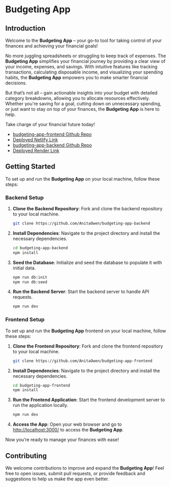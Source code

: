# Budgeting App

## Introduction

Welcome to the **Budgeting App** – your go-to tool for taking control of your finances and achieving your financial goals!

No more juggling spreadsheets or struggling to keep track of expenses. The **Budgeting App** simplifies your financial journey by providing a clear view of your income, expenses, and savings. With intuitive features like tracking transactions, calculating disposable income, and visualizing your spending habits, the **Budgeting App** empowers you to make smarter financial decisions.

But that’s not all – gain actionable insights into your budget with detailed category breakdowns, allowing you to allocate resources effectively. Whether you're saving for a goal, cutting down on unnecessary spending, or just want to stay on top of your finances, the **Budgeting App** is here to help.

Take charge of your financial future today!

- [budgeting-app-frontend Github Repo](https://github.com/AnitaOwen/budgeting-app-frontend)
- [Deployed Netlify Link](https://clinquant-rolypoly-ea3737.netlify.app/login)
- [budgeting-app-backend Github Repo](https://github.com/AnitaOwen/budgeting-app-backend)
- [Deployed Render Link](https://budgeting-app-backend-bgr1.onrender.com)

## Getting Started

To set up and run the **Budgeting App** on your local machine, follow these steps:

### Backend Setup

1. **Clone the Backend Repository**: Fork and clone the backend repository to your local machine.

    ```bash
    git clone https://github.com/AnitaOwen/budgeting-app-backend
    ```

2. **Install Dependencies**: Navigate to the project directory and install the necessary dependencies.

    ```bash
    cd budgeting-app-backend
    npm install
    ```

3. **Seed the Database**: Initialize and seed the database to populate it with initial data.

    ```bash
    npm run db:init
    npm run db:seed
    ```

4. **Run the Backend Server**: Start the backend server to handle API requests.

    ```bash
    npm run dev
    ```
    
### Frontend Setup

To set up and run the **Budgeting App** frontend on your local machine, follow these steps:

1. **Clone the Frontend Repository**: Fork and clone the frontend repository to your local machine.

    ```bash
    git clone https://github.com/AnitaOwen/budgeting-app-frontend
    ```

2. **Install Dependencies**: Navigate to the project directory and install the necessary dependencies.

    ```bash
    cd budgeting-app-frontend
    npm install
    ```

3. **Run the Frontend Application**: Start the frontend development server to run the application locally.

    ```bash
    npm run dev
    ```

4. **Access the App**: Open your web browser and go to [http://localhost:3000/](http://localhost:3000/) to access the **Budgeting App**.

Now you’re ready to manage your finances with ease!

## Contributing

We welcome contributions to improve and expand the **Budgeting App**! Feel free to open issues, submit pull requests, or provide feedback and suggestions to help us make the app even better.
